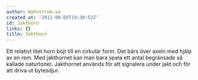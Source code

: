 ```yaml
---
author: Wahnstrom.se
created_at: '2011-08-08T19:30:52Z'
id: Jakthorn
links: {}
title: Jakthorn
---
```


Ett relativt litet horn böjt till en cirkulär form. Det bärs över axeln med hjälp av en rem. Med
jakthornet kan man bara spela ett antal begränsade så kallade naturtoner. Jakthornet används för att
signalera under jakt och för att driva ut bytesdjur.